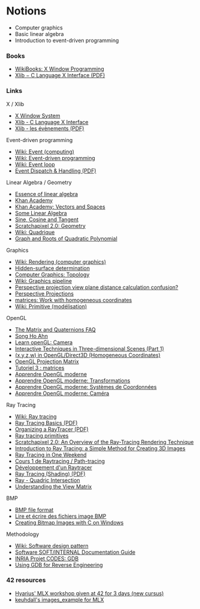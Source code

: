 # Notions

- Computer graphics
- Basic linear algebra
- Introduction to event-driven programming

### Books

- [WikiBooks: X Window Programming](https://en.wikibooks.org/wiki/X_Window_Programming/Print_version)
- [Xlib − C Language X Interface (PDF)](https://www.x.org/docs/X11/xlib.pdf)

### Links

X / Xlib  

- [X Window System](https://en.wikipedia.org/wiki/X_Window_System)
- [Xlib - C Language X Interface](https://www.x.org/releases/X11R7.7/doc/libX11/libX11/libX11.html)
- [Xlib - les évènements (PDF)](http://www-igm.univ-mlv.fr/~berstel/Cours/Xlib/13-Evenements.pdf)

Event-driven programming  

- [Wiki: Event (computing)](https://en.wikipedia.org/wiki/Event_(computing))
- [Wiki: Event-driven programming](https://en.wikipedia.org/wiki/Event-driven_programming)
- [Wiki: Event loop](https://en.wikipedia.org/wiki/Event_loop)
- [Event Dispatch & Handling (PDF)](https://www.student.cs.uwaterloo.ca/~cs349/w16/slides/2.2-event-dispatch.pdf)

Linear Algebra / Geometry  

- [Essence of linear algebra](https://www.youtube.com/playlist?list=PLZHQObOWTQDPD3MizzM2xVFitgF8hE_ab)
- [Khan Academy](https://khanacademy.org/)
- [Khan Academy: Vectors and Spaces](https://fr.khanacademy.org/math/linear-algebra/vectors-and-spaces)
- [Some Linear Algebra](http://math.hws.edu/graphicsbook/c3/s5.html)
- [Sine, Cosine and Tangent](https://www.mathsisfun.com/sine-cosine-tangent.html)
- [Scratchapixel 2.0: Geometry](https://www.scratchapixel.com/lessons/mathematics-physics-for-computer-graphics/geometry/points-vectors-and-normals)
- [Wiki: Quadrique](https://fr.wikipedia.org/wiki/Quadrique)
- [Graph and Roots of Quadratic Polynomial](https://www.cut-the-knot.org/Curriculum/Algebra/QuadraticPolynomial.shtml)

Graphics  

- [Wiki: Rendering (computer graphics)](https://en.wikipedia.org/wiki/Rendering_(computer_graphics))
- [Hidden-surface determination](https://en.wikipedia.org/wiki/Hidden-surface_determination)
- [Computer Graphics: Topology](https://www.as.uky.edu/blogs/tlha222/computer-graphics-topology)
- [Wiki: Graphics pipeline](https://en.wikipedia.org/wiki/Graphics_pipeline)
- [Perspective projection view plane distance calculation confusion?](https://stackoverflow.com/questions/36251087/perspective-projection-view-plane-distance-calculation-confusion)
- [Perspective Projections](http://learnwebgl.brown37.net/08_projections/projections_perspective.html)
- [matrices: Work with homogeneous coordinates](https://rdrr.io/cran/rgl/man/matrices.html)
- [Wiki: Primitive (modélisation)](https://fr.wikipedia.org/wiki/Primitive_(mod%C3%A9lisation))

OpenGL  

- [The Matrix and Quaternions FAQ](http://www.opengl-tutorial.org/assets/faq_quaternions/index.html)
- [Song Ho Ahn](http://www.songho.ca/opengl/index.html)
- [Learn openGL: Camera](https://learnopengl.com/Getting-started/Camera)
- [Interactive Techniques in Three-dimensional Scenes (Part 1)](https://www.codeproject.com/Articles/35139/Interactive-Techniques-in-Three-dimensional-Scenes)
- [(x,y,z,w) in OpenGL/Direct3D (Homogeneous Coordinates)](https://andrewharvey4.wordpress.com/2008/09/29/xyzw-in-opengldirect3d-homogeneous-coordinates/)
- [OpenGL Projection Matrix](http://www.songho.ca/opengl/gl_projectionmatrix.html)
- [Tutoriel 3 : matrices](http://www.opengl-tutorial.org/fr/beginners-tutorials/tutorial-3-matrices/)
- [Apprendre OpenGL moderne](https://opengl.developpez.com/tutoriels/apprendre-opengl/)
- [Apprendre OpenGL moderne: Transformations](https://opengl.developpez.com/tutoriels/apprendre-opengl/?page=transformations)
- [Apprendre OpenGL moderne: Systèmes de Coordonnées](https://opengl.developpez.com/tutoriels/apprendre-opengl/?page=systemes-de-coordonnees)
- [Apprendre OpenGL moderne: Caméra](https://opengl.developpez.com/tutoriels/apprendre-opengl/?page=camera)

Ray Tracing  

- [Wiki: Ray tracing](https://en.wikipedia.org/wiki/Ray_tracing_(graphics))
- [Ray Tracing Basics (PDF)](http://web.cse.ohio-state.edu/~shen.94/681/Site/Slides_files/basic_algo.pdf)
- [Organizing a RayTracer (PDF)](https://web.cs.wpi.edu/~emmanuel/courses/cs543/f13/slides/lecture13_p1.pdf)
- [Ray tracing primitives](https://www.cl.cam.ac.uk/teaching/1999/AGraphHCI/SMAG/node2.html)
- [Scratchapixel 2.0: An Overview of the Ray-Tracing Rendering Technique](https://www.scratchapixel.com/lessons/3d-basic-rendering/ray-tracing-overview)
- [Introduction to Ray Tracing: a Simple Method for Creating 3D Images](https://www.scratchapixel.com/lessons/3d-basic-rendering/introduction-to-ray-tracing/how-does-it-work)
- [Ray Tracing in One Weekend](https://raytracing.github.io/books/RayTracingInOneWeekend.html)
- [Cours 1 de Raytracing / Path-tracing](https://www.youtube.com/watch?v=1HYhrx9bzP8)
- [Développement d'un Raytracer](http://www.alrj.org/docs/3D/raytracer/raytracertutintro.htm)
- [Ray Tracing (Shading) (PDF)](http://www.cs.cornell.edu/courses/cs4620/2012fa/lectures/35raytracing.pdf)
- [Ray - Quadric Intersection](http://skuld.bmsc.washington.edu/people/merritt/graphics/quadrics.html)
- [Understanding the View Matrix](https://www.3dgep.com/understanding-the-view-matrix/)

BMP  

- [BMP file format](https://www.wikiwand.com/en/BMP_file_format)
- [Lire et écrire des fichiers image BMP](http://fvirtman.free.fr/recueil/01_09_02_testbmp.c.php)
- [Creating Bitmap Images with C on Windows](http://ricardolovelace.com/creating-bitmap-images-with-c-on-windows.html)

Methodology

- [Wiki: Software design pattern](https://en.wikipedia.org/wiki/Software_design_pattern)
- [Software SOFT/INTERNAL Documentation Guide](https://www.includehelp.com/articles/software-soft-internal-documentation-guide.aspx)
- [INRIA Projet CODES: GDB](https://www.rocq.inria.fr/secret/Anne.Canteaut/COURS_C/gdb.html)
- [Using GDB for Reverse Engineering](http://users.umiacs.umd.edu/~tdumitra/courses/ENEE757/Fall15/misc/gdb_tutorial.html)

### 42 resources

- [Hyarius' MLX workshop given at 42 for 3 days (new cursus)](https://github.com/Hyarius/PIMP-Your-Code)
- [keuhdall's images_example for MLX](https://github.com/keuhdall/images_example)
